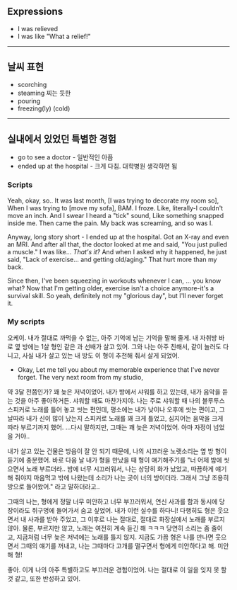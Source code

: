 ## Expressions
- I was relieved
- I was like "What a relief!"

---
## 날씨 표현
- scorching
- steaming 찌는 듯한
- pouring
- freezing(ly) (cold)

---
## 실내에서 있었던 특별한 경험
- go to see a doctor - 일반적인 아픔
- ended up at the hospital - 크게 다침. 대학병원 생각하면 됨

### Scripts
Yeah, okay, so.. It was last month, [I was trying to decorate my room so], When I was trying to [move my sofa], BAM. I froze. Like, literally-I couldn't move an inch. And I swear I heard a "tick" sound, Like something snapped inside me. Then came the pain. My back was screaming, and so was I.

Anyway, long story short - I ended up at the hospital. Got an X-ray and even an MRI. And after all that, the doctor looked at me and said, "You just pulled a muscle." I was like... *That's it?* And when I asked why it happened, he just said, "Lack of exercise... and getting old/aging." That hurt more than my back.

Since then, I've been squeezing in workouts whenever I can, ... you know what? Now that I'm getting older, exercise isn't a choice anymore-it's a survival skill. So yeah, definitely not my "glorious day", but I'll never forget it.

### My scripts
오케이. 내가 절대로 까먹을 수 없는, 아주 기억에 남는 기억을 말해 줄게.
내 자취방 바로 옆 방에는 1살 형인 같은 과 선배가 살고 있어.
그와 나는 아주 친해서, 같이 놀러도 다니고, 사실 내가 살고 있는 내 방도 이 형이 추천해 줘서 살게 되었어.
- Okay, Let me tell you about my memorable experience that I've never forget. The very next room from my studio,  

약 3달 전쯤인가? 꽤 늦은 저녁이었어. 내가 방에서 샤워를 하고 있는데, 내가 음악을 듣는 것을 아주 좋아하거든. 샤워할 때도 마찬가지야. 나는 주로 샤워할 때 나의 블루투스 스피커로 노래를 틀어 놓고 씻는 편인데, 평소에는 내가 낮이나 오후에 씻는 편이고, 그날따라 내가 신이 많이 났는지 스피커로 노래를 꽤 크게 틀었고, 심지어는 음악을 크게 따라 부르기까지 했어. ...다시 말하지만, 그때는 꽤 늦은 저녁이었어. 아마 자정이 넘었을 거야..

내가 살고 있는 건물은 방음이 잘 안 되기 때문에, 나의 시끄러운 노랫소리는 옆 방 형이 듣기에 충분했어. 바로 다음 날 내가 형을 만났을 때 형이 얘기해주기를 "너 어제 밤에 씻으면서 노래 부르더라.. 밤에 너무 시끄러워서, 나는 상당히 화가 났었고, 따끔하게 얘기해 줘야지 마음먹고 밖에 나왔는데 소리가 나는 곳이 너의 방이더라. 그래서 그냥 조용히 방으로 들어왔어." 라고 말하더라고..

그때의 나는, 형에게 정말 너무 미안하고 너무 부끄러워서, 연신 사과를 함과 동시에 당장이라도 쥐구멍에 들어가서 숨고 싶었어. 내가 이런 실수를 하다니! 다행히도 형은 웃으면서 내 사과를 받아 주었고, 그 이후로 나는 절대로, 절대로 화장실에서 노래를 부르지 않아. 물론, 부르지만 않고, 노래는 여전히 계속 듣긴 해 ㅋㅋㅋ 당연히 소리는 좀 줄이고, 지금처럼 너무 늦은 저녁에는 노래를 틀지 않지. 지금도 가끔 형은 나를 만나면 웃으면서 그때의 얘기를 꺼내고, 나는 그때마다 고개를 떨구면서 형에게 미안하다고 해. 미안해 형!

좋아. 이게 나의 아주 특별하고도 부끄러운 경험이었어. 나는 절대로 이 일을 잊지 못 할 것 같고, 또한 반성하고 있어. 

